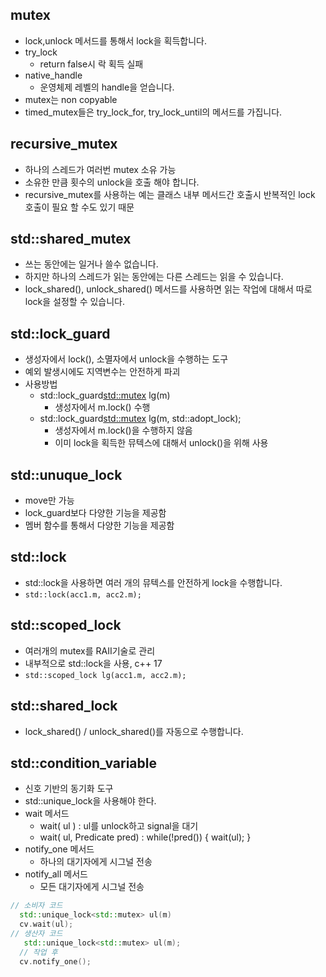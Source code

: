 ## mutex
* lock,unlock 메서드를 통해서 lock을 획득합니다.
* try_lock 
  * return false시 락 획득 실패 
* native_handle
  * 운영체제 레벨의 handle을 얻습니다. 
* mutex는 non copyable
* timed_mutex들은 try_lock_for, try_lock_until의 메서드를 가집니다. 

## recursive_mutex
* 하나의 스레드가 여러번 mutex 소유 가능 
* 소유한 만큼 횟수의 unlock을 호출 해야 합니다. 
* recursive_mutex를 사용하는 예는 클래스 내부 메서드간 호출시 반복적인 lock 호출이 필요 할 수도 있기 때문

## std::shared_mutex
* 쓰는 동안에는 일거나 쓸수 없습니다. 
* 하지만 하나의 스레드가 읽는 동안에는 다른 스레드는 읽을 수 있습니다. 
* lock_shared(), unlock_shared() 메서드를 사용하면 읽는 작업에 대해서 따로 lock을 설정할 수 있습니다.


## std::lock_guard
* 생성자에서 lock(), 소멸자에서 unlock을 수행하는 도구 
* 예외 발생시에도 지역변수는 안전하게 파괴
* 사용방법
  * std::lock_guard<std::mutex> lg(m)
    * 생성자에서 m.lock() 수행
  * std::lock_guard<std::mutex> lg(m, std::adopt_lock);
    * 생성자에서 m.lock()을 수행하지 않음
    * 이미 lock을 획득한 뮤텍스에 대해서 unlock()을 위해 사용

## std::unuque_lock
* move만 가능
* lock_guard보다 다양한 기능을 제공함 
* 멤버 함수를 통해서 다양한 기능을 제공함

## std::lock
* std::lock을 사용하면 여러 개의 뮤텍스를 안전하게 lock을 수행합니다.
* `std::lock(acc1.m, acc2.m);`

## std::scoped_lock
* 여러개의 mutex를 RAII기술로 관리 
* 내부적으로 std::lock을 사용, c++ 17
* `std::scoped_lock lg(acc1.m, acc2.m);`

## std::shared_lock
* lock_shared() / unlock_shared()를 자동으로 수행합니다. 

## std::condition_variable
* 신호 기반의 동기화 도구
* std::unique_lock을 사용해야 한다.
* wait 메서드
  * wait( ul ) : ul를 unlock하고 signal을 대기
  * wait( ul, Predicate pred) : while(!pred()) { wait(ul); }
* notify_one 메서드
  * 하나의 대기자에게 시그널 전송
* notify_all 메서드
  * 모든 대기자에게 시그널 전송
```c++
// 소비자 코드
  std::unique_lock<std::mutex> ul(m)
  cv.wait(ul);
// 생산자 코드
   std::unique_lock<std::mutex> ul(m);
  // 작업 후
  cv.notify_one();
```
